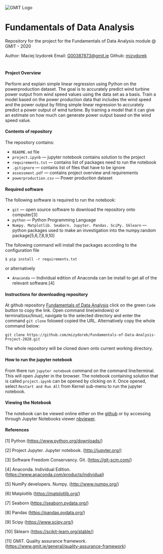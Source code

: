 ![GMIT Logo](http://password.gmit.ie/images/logo.png "GMIT Logos")
# Fundamentals of Data Analysis

Repository for the project for the Fundamentals of Data Analysis module @ GMIT - 2020

Author: Maciej Izydorek Email: G00387873@gmit.ie Github: [mizydorek](https://github.com/mizydorek)

#

#### Project Overview

Perform and explain simple linear regression using Python on the powerproduction dataset. The goal is to accurately predict wind turbine power output from wind speed values using the data set as a basis. Train a model based on the power production data that includes the wind speed and the power output by fitting simple linear regression to accurately predict a power output of wind turbine. By training a model that it can give an estimate on how much can generate power output based on the wind speed value.

#### Contents of repository

The repository contains:

* `README.md` file
* `project.ipynb` — jupyter notebook contains solution to the project
* `requirements.txt` — contains list of packages need to run the notebook
* `.gitignore` — contains list of files that have to be ignore
* `assessment.pdf` — contains project overview and requirements
* `powerproduction.csv` — Power production dataset

#### Required software

The following software is required to run the notebook:

* `git` — open source software to download the repository onto computer[3]
* `python` — Python Programming Language
* `Numpy. Matplotlib. Seaborn. Jupyter. Pandas. SciPy. Sklearn` — python packages used to make an investigation into the numpy.random package[5,6,7,8,9,10] 

The following command will install the packages according to the configuration file

```
$ pip install -r requirements.txt
```

or alternatively 

* `Anaconda` — Individual edition of Anaconda can be install to get all of the relevant software.[4]

#### Instructions for downloading repository

At github repository [Fundamentals of Data Analysis](https://github.com/mizydorek/Fundamentals-of-Data-Analysis-Project-2020) click on the green `Code` button to copy the link. Open command line(windows) or terminal(osx/linux), navigate to the selected directory and enter the command `git clone` folowed copied the URL. Alternatively copy the whole command below:

```
git clone https://github.com/mizydorek/Fundamentals-of-Data-Analysis-Project-2020.git
```

The whole repository will be cloned down onto current working directory.

#### How to run the jupyter notebook

From there run `jupyter notebook` command on the command line/terminal. This will open Jupyter in the browser. The notebook containing solution that is called `project.ipynb` can be opened by clicking on it.
Once opened, select `Restart and Run All` from Kernel sub-menu to run the jupyter notebook.

#### Viewing the Notebook 

The notebook can be viewed online either on the [github](https://github.com/mizydorek/Fundamentals-of-Data-Analysis-Project-2020/blob/main/project.ipynb) or by accessing through Jupyter Notebooks viewer  [nbviewer](https://nbviewer.jupyter.org/github/mizydorek/Fundamentals-of-Data-Analysis-Project-2020/blob/main/project.ipynb).

#### References 

[1] Python (https://www.python.org/downloads/) 

[2] Project Jupyter. Jupyter notebook. (http://jupyter.org/)

[3] Software Freedom Conservancy. Git. (https://git-scm.com/)

[4] Anaconda. Individual Edition. (https://www.anaconda.com/products/individual)

[5] NumPy developers. Numpy. (http://www.numpy.org/)

[6] Matplotlib (https://matplotlib.org/)

[7] Seaborn (https://seaborn.pydata.org/)

[8] Pandas (https://pandas.pydata.org/)

[9] Scipy (https://www.scipy.org/)

[10] Sklearn (https://scikit-learn.org/stable/)

[11] GMIT. Quality assurance framework. (https://www.gmit.ie/general/quality-assurance-framework)

